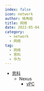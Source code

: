 ```yaml
---
index: false
icon: network
author: 犄角蛙
title: 网络
date: 2022-05-04
category:
  - network
  - 网络
tag:
  - 网络
  - 思科
  - 华为
---
```



- [思科](cisco/README.md)
  - Nexus
    - [vPC](cisco/nexus_vPC/README.md)
